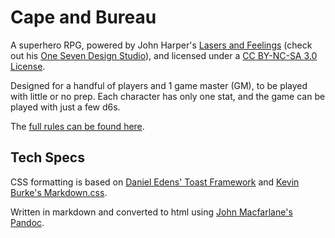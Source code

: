 # Cape and Bureau

A superhero RPG, powered by John Harper's [Lasers and
Feelings](http://onesevendesign.com/lasers_and_feelings_rpg.pdf) (check
out his [One Seven Design Studio](http://www.onesevendesign.com/)), and
licensed under a [CC BY-NC-SA 3.0
License](http://creativecommons.org/licenses/by-nc-sa/3.0/us/).

Designed for a handful of players and 1 game master (GM), to be played
with little or no prep. Each character has only one stat, and the game
can be played with just a few d6s.

The [full rules can be found
here](http://brianshourd.github.io/CapesAndCowls/).

## Tech Specs

CSS formatting is based on [Daniel Edens' Toast
Framework](https://daneden.me/toast/) and [Kevin Burke's
Markdown.css](http://kevinburke.bitbucket.org/markdowncss/).

Written in markdown and converted to html using [John Macfarlane's
Pandoc](http://johnmacfarlane.net/pandoc/).
